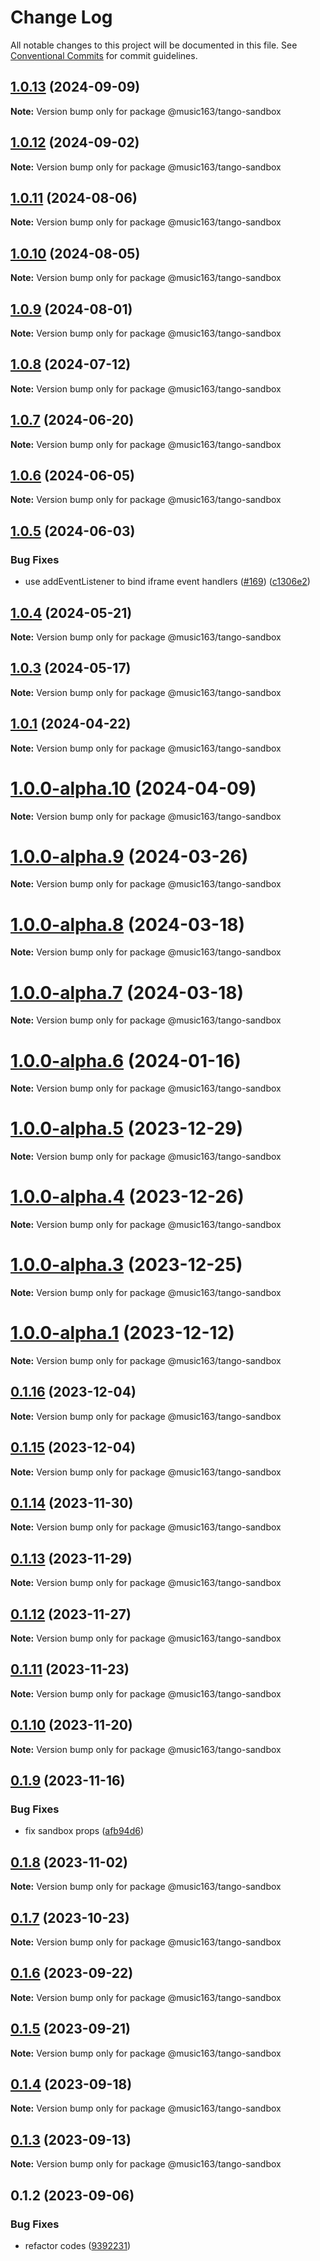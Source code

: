 # Change Log

All notable changes to this project will be documented in this file.
See [Conventional Commits](https://conventionalcommits.org) for commit guidelines.

## [1.0.13](https://github.com/netease/tango/compare/@music163/tango-sandbox@1.0.12...@music163/tango-sandbox@1.0.13) (2024-09-09)

**Note:** Version bump only for package @music163/tango-sandbox

## [1.0.12](https://github.com/netease/tango/compare/@music163/tango-sandbox@1.0.11...@music163/tango-sandbox@1.0.12) (2024-09-02)

**Note:** Version bump only for package @music163/tango-sandbox

## [1.0.11](https://github.com/netease/tango/compare/@music163/tango-sandbox@1.0.10...@music163/tango-sandbox@1.0.11) (2024-08-06)

**Note:** Version bump only for package @music163/tango-sandbox

## [1.0.10](https://github.com/netease/tango/compare/@music163/tango-sandbox@1.0.9...@music163/tango-sandbox@1.0.10) (2024-08-05)

**Note:** Version bump only for package @music163/tango-sandbox

## [1.0.9](https://github.com/netease/tango/compare/@music163/tango-sandbox@1.0.8...@music163/tango-sandbox@1.0.9) (2024-08-01)

**Note:** Version bump only for package @music163/tango-sandbox

## [1.0.8](https://github.com/netease/tango/compare/@music163/tango-sandbox@1.0.7...@music163/tango-sandbox@1.0.8) (2024-07-12)

**Note:** Version bump only for package @music163/tango-sandbox

## [1.0.7](https://github.com/netease/tango/compare/@music163/tango-sandbox@1.0.6...@music163/tango-sandbox@1.0.7) (2024-06-20)

**Note:** Version bump only for package @music163/tango-sandbox

## [1.0.6](https://github.com/netease/tango/compare/@music163/tango-sandbox@1.0.5...@music163/tango-sandbox@1.0.6) (2024-06-05)

**Note:** Version bump only for package @music163/tango-sandbox

## [1.0.5](https://github.com/netease/tango/compare/@music163/tango-sandbox@1.0.4...@music163/tango-sandbox@1.0.5) (2024-06-03)

### Bug Fixes

- use addEventListener to bind iframe event handlers ([#169](https://github.com/netease/tango/issues/169)) ([c1306e2](https://github.com/netease/tango/commit/c1306e24e0c747d0f4bd845dc1714488ddd8cdac))

## [1.0.4](https://github.com/netease/tango/compare/@music163/tango-sandbox@1.0.3...@music163/tango-sandbox@1.0.4) (2024-05-21)

**Note:** Version bump only for package @music163/tango-sandbox

## [1.0.3](https://github.com/netease/tango/compare/@music163/tango-sandbox@1.0.2...@music163/tango-sandbox@1.0.3) (2024-05-17)

**Note:** Version bump only for package @music163/tango-sandbox

## [1.0.1](https://github.com/netease/tango/compare/@music163/tango-sandbox@1.0.0...@music163/tango-sandbox@1.0.1) (2024-04-22)

**Note:** Version bump only for package @music163/tango-sandbox

# [1.0.0-alpha.10](https://github.com/netease/tango/compare/@music163/tango-sandbox@1.0.0-alpha.9...@music163/tango-sandbox@1.0.0-alpha.10) (2024-04-09)

**Note:** Version bump only for package @music163/tango-sandbox

# [1.0.0-alpha.9](https://github.com/netease/tango/compare/@music163/tango-sandbox@1.0.0-alpha.8...@music163/tango-sandbox@1.0.0-alpha.9) (2024-03-26)

**Note:** Version bump only for package @music163/tango-sandbox

# [1.0.0-alpha.8](https://github.com/netease/tango/compare/@music163/tango-sandbox@1.0.0-alpha.7...@music163/tango-sandbox@1.0.0-alpha.8) (2024-03-18)

**Note:** Version bump only for package @music163/tango-sandbox

# [1.0.0-alpha.7](https://github.com/netease/tango/compare/@music163/tango-sandbox@1.0.0-alpha.6...@music163/tango-sandbox@1.0.0-alpha.7) (2024-03-18)

**Note:** Version bump only for package @music163/tango-sandbox

# [1.0.0-alpha.6](https://github.com/netease/tango/compare/@music163/tango-sandbox@1.0.0-alpha.5...@music163/tango-sandbox@1.0.0-alpha.6) (2024-01-16)

**Note:** Version bump only for package @music163/tango-sandbox

# [1.0.0-alpha.5](https://github.com/netease/tango/compare/@music163/tango-sandbox@1.0.0-alpha.4...@music163/tango-sandbox@1.0.0-alpha.5) (2023-12-29)

**Note:** Version bump only for package @music163/tango-sandbox

# [1.0.0-alpha.4](https://github.com/netease/tango/compare/@music163/tango-sandbox@1.0.0-alpha.3...@music163/tango-sandbox@1.0.0-alpha.4) (2023-12-26)

**Note:** Version bump only for package @music163/tango-sandbox

# [1.0.0-alpha.3](https://github.com/netease/tango/compare/@music163/tango-sandbox@1.0.0-alpha.2...@music163/tango-sandbox@1.0.0-alpha.3) (2023-12-25)

**Note:** Version bump only for package @music163/tango-sandbox

# [1.0.0-alpha.1](https://github.com/netease/tango/compare/@music163/tango-sandbox@0.1.16...@music163/tango-sandbox@1.0.0-alpha.1) (2023-12-12)

**Note:** Version bump only for package @music163/tango-sandbox

## [0.1.16](https://github.com/netease/tango/compare/@music163/tango-sandbox@0.1.15...@music163/tango-sandbox@0.1.16) (2023-12-04)

**Note:** Version bump only for package @music163/tango-sandbox

## [0.1.15](https://github.com/netease/tango/compare/@music163/tango-sandbox@0.1.14...@music163/tango-sandbox@0.1.15) (2023-12-04)

**Note:** Version bump only for package @music163/tango-sandbox

## [0.1.14](https://github.com/netease/tango/compare/@music163/tango-sandbox@0.1.13...@music163/tango-sandbox@0.1.14) (2023-11-30)

**Note:** Version bump only for package @music163/tango-sandbox

## [0.1.13](https://github.com/netease/tango/compare/@music163/tango-sandbox@0.1.12...@music163/tango-sandbox@0.1.13) (2023-11-29)

**Note:** Version bump only for package @music163/tango-sandbox

## [0.1.12](https://github.com/netease/tango/compare/@music163/tango-sandbox@0.1.11...@music163/tango-sandbox@0.1.12) (2023-11-27)

**Note:** Version bump only for package @music163/tango-sandbox

## [0.1.11](https://github.com/netease/tango/compare/@music163/tango-sandbox@0.1.10...@music163/tango-sandbox@0.1.11) (2023-11-23)

**Note:** Version bump only for package @music163/tango-sandbox

## [0.1.10](https://github.com/netease/tango/compare/@music163/tango-sandbox@0.1.9...@music163/tango-sandbox@0.1.10) (2023-11-20)

**Note:** Version bump only for package @music163/tango-sandbox

## [0.1.9](https://github.com/netease/tango/compare/@music163/tango-sandbox@0.1.8...@music163/tango-sandbox@0.1.9) (2023-11-16)

### Bug Fixes

- fix sandbox props ([afb94d6](https://github.com/netease/tango/commit/afb94d6a304f217df24a5d3d986dec1670cd29a9))

## [0.1.8](https://github.com/netease/tango/compare/@music163/tango-sandbox@0.1.7...@music163/tango-sandbox@0.1.8) (2023-11-02)

**Note:** Version bump only for package @music163/tango-sandbox

## [0.1.7](https://github.com/netease/tango/compare/@music163/tango-sandbox@0.1.6...@music163/tango-sandbox@0.1.7) (2023-10-23)

**Note:** Version bump only for package @music163/tango-sandbox

## [0.1.6](https://github.com/netease/tango/compare/@music163/tango-sandbox@0.1.5...@music163/tango-sandbox@0.1.6) (2023-09-22)

**Note:** Version bump only for package @music163/tango-sandbox

## [0.1.5](https://github.com/netease/tango/compare/@music163/tango-sandbox@0.1.4...@music163/tango-sandbox@0.1.5) (2023-09-21)

**Note:** Version bump only for package @music163/tango-sandbox

## [0.1.4](https://github.com/netease/tango/compare/@music163/tango-sandbox@0.1.3...@music163/tango-sandbox@0.1.4) (2023-09-18)

**Note:** Version bump only for package @music163/tango-sandbox

## [0.1.3](https://github.com/netease/tango/compare/@music163/tango-sandbox@0.1.2...@music163/tango-sandbox@0.1.3) (2023-09-13)

**Note:** Version bump only for package @music163/tango-sandbox

## 0.1.2 (2023-09-06)

### Bug Fixes

- refactor codes ([9392231](https://github.com/netease/tango/commit/9392231414fa1f992e206804549367c5bfee52cb))
